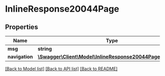 # InlineResponse20044Page

## Properties
Name | Type | Description | Notes
------------ | ------------- | ------------- | -------------
**msg** | **string** |  | [optional] 
**navigation** | [**\Swagger\Client\Model\InlineResponse20044PageNavigation**](InlineResponse20044PageNavigation.md) |  | [optional] 

[[Back to Model list]](../../README.md#documentation-for-models) [[Back to API list]](../../README.md#documentation-for-api-endpoints) [[Back to README]](../../README.md)

